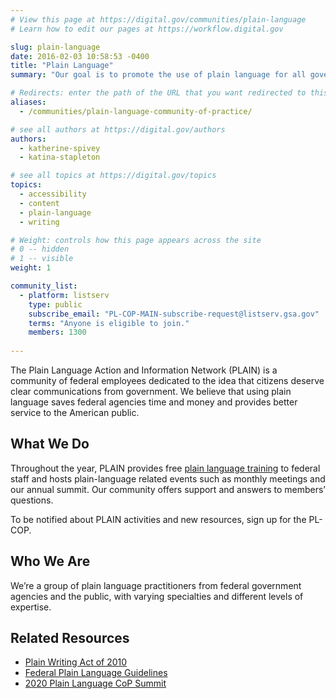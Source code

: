 ```yaml
---
# View this page at https://digital.gov/communities/plain-language
# Learn how to edit our pages at https://workflow.digital.gov

slug: plain-language
date: 2016-02-03 10:58:53 -0400
title: "Plain Language"
summary: "Our goal is to promote the use of plain language for all government communications."

# Redirects: enter the path of the URL that you want redirected to this page
aliases:
  - /communities/plain-language-community-of-practice/

# see all authors at https://digital.gov/authors
authors:
  - katherine-spivey
  - katina-stapleton

# see all topics at https://digital.gov/topics
topics:
  - accessibility
  - content
  - plain-language
  - writing

# Weight: controls how this page appears across the site
# 0 -- hidden
# 1 -- visible
weight: 1

community_list:
  - platform: listserv
    type: public
    subscribe_email: "PL-COP-MAIN-subscribe-request@listserv.gsa.gov"
    terms: "Anyone is eligible to join."
    members: 1300
    
---
```


The Plain Language Action and Information Network (PLAIN) is a community of federal employees dedicated to the idea that citizens deserve clear communications from government. We believe that using plain language saves federal agencies time and money and provides better service to the American public.

## What We Do

Throughout the year, PLAIN provides free [plain language training](https://www.plainlanguage.gov/training/) to federal staff and hosts plain-language related events such as monthly meetings and our annual summit.  Our community offers support and answers to members’ questions.

To be notified about PLAIN activities and new resources, sign up for the PL-COP.

## Who We Are

We’re a group of  plain language practitioners from federal government agencies and the public, with varying specialties and different levels of expertise.

## Related Resources

- [Plain Writing Act of 2010](https://www.plainlanguage.gov/law/)
- [Federal Plain Language Guidelines](https://www.plainlanguage.gov/guidelines/)
- [2020 Plain Language CoP Summit](https://digital.gov/event/2020/10/27/plain-language-summit-2020/)

